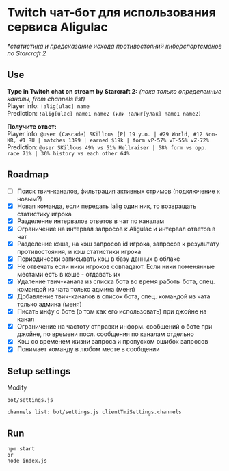# Twitch чат-бот для использования сервиса Aligulac

_\*статистика и предсказание исхода противостояний киберспортсменов по Starcraft 2_

## Use

**Type in Twitch chat on stream by Starcraft 2:** _(пока только определенные каналы, from channels list)_  
Player info: `!alig[ulac] name`  
Prediction: `!alig[ulac] name1 name2 (или !алиг[улак] name1 name2)`

**Получите ответ:**  
Player info: `@user (Cascade) SKillous [P] 19 y.o. | #29 World, #12 Non-KR, #1 RU | matches 1399 | earned $19k | form vP·57% vT·55% vZ·72%`  
Prediction: `@user SKillous 49% vs 51% Hellraiser | 58% form vs opp. race 71% | 36% history vs each other 64%`

## Roadmap

- [ ] Поиск твич-каналов, фильтрация активных стримов (подключение к новым?)
- [x] Новая команда, если передать !alig один ник, то возвращать статистику игрока
- [x] Разделение интервалов ответов в чат по каналам
- [x] Ограничение на интервал запросов к Aligulac и интервал ответов в чат
- [x] Разделение кэша, на кэш запросов id игрока, запросов к результату противостояния, и кэш статистики игрока
- [x] Периодически записывать кэш в базу данных в облаке
- [x] Не отвечать если ники игроков совпадают. Если ники поменянные местами есть в кэше - отдавать их
- [x] Удаление твич-канала из списка бота во время работы бота, спец. командой из чата только админа (меня)
- [x] Добавление твич-каналов в список бота, спец. командой из чата только админа (меня)
- [x] Писать инфу о боте (о том как его использовать) при джойне на канал
- [x] Ограничение на частоту отправки информ. сообщений о боте при джойне, по времени посл. сообщения по каналам отдельно
- [x] Кэш со временем жизни запроса и пропуском ошибок запросов
- [x] Понимает команду в любом месте в сообщении

## Setup settings

Modify

```
bot/settings.js

channels list: bot/settings.js clientTmiSettings.channels
```

## Run

```
npm start
or
node index.js
```
